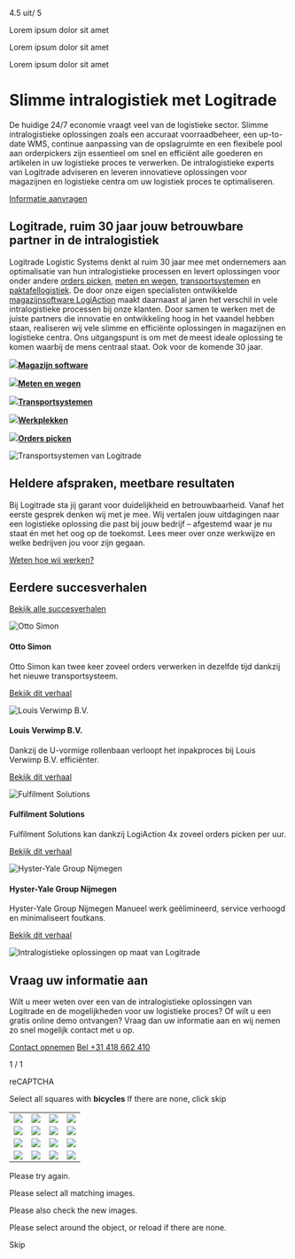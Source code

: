 4.5 uit/ 5

Lorem ipsum dolor sit amet

Lorem ipsum dolor sit amet

Lorem ipsum dolor sit amet

# Slimme intralogistiek met **Logitrade**

De huidige 24/7 economie vraagt veel van de logistieke sector. Slimme intralogistieke oplossingen zoals een accuraat voorraadbeheer, een up-to-date WMS, continue aanpassing van de opslagruimte en een flexibele pool aan orderpickers zijn essentieel om snel en efficiënt alle goederen en artikelen in uw logistieke proces te verwerken. De intralogistieke experts van Logitrade adviseren en leveren innovatieve oplossingen voor magazijnen en logistieke centra om uw logistiek proces te optimaliseren.

[Informatie aanvragen](https://logitrade.nl/contact/)

## Logitrade, ruim 30 jaar jouw betrouwbare partner in de intralogistiek

Logitrade Logistic Systems denkt al ruim 30 jaar mee met ondernemers aan optimalisatie van hun intralogistieke processen en levert oplossingen voor onder andere [orders picken](https://logitrade.nl/orders-picken/), [meten en wegen](https://logitrade.nl/meet-en-weegsystemen/), [transportsystemen](https://logitrade.nl/transportsystemen/) en [paktafellogistiek](https://logitrade.nl/logistieke-werkplekken/). De door onze eigen specialisten ontwikkelde [magazijnsoftware LogiAction](https://logitrade.nl/magazijn-software/) maakt daarnaast al jaren het verschil in vele intralogistieke processen bij onze klanten. Door samen te werken met de juiste partners die innovatie en ontwikkeling hoog in het vaandel hebben staan, realiseren wij vele slimme en efficiënte oplossingen in magazijnen en logistieke centra. Ons uitgangspunt is om met de meest ideale oplossing te komen waarbij de mens centraal staat. Ook voor de komende 30 jaar.

![](https://logitrade.nl/wp-content/uploads/2022/09/Orders-picken.jpeg.webp)[**Magazijn software**](https://logitrade.nl/magazijn-software/)

![](https://logitrade.nl/wp-content/uploads/2022/10/Logitrade_Inline-Meten-en-Wegen.png.webp)[**Meten en wegen**](https://logitrade.nl/meet-en-weegsystemen/)

![](https://logitrade.nl/wp-content/uploads/2022/10/Logitrade_transportsystemen_180_graden_bocht-2.png.webp)[**Transportsystemen**](https://logitrade.nl/transportsystemen/)

![](https://logitrade.nl/wp-content/uploads/2022/10/Logitrade_Paktafellogistiek-3.png.webp)[**Werkplekken**](https://logitrade.nl/logistieke-werkplekken/)

![](https://logitrade.nl/wp-content/uploads/2022/10/Logitrade_Voice_Picking-2-min.png.webp)[**Orders picken**](https://logitrade.nl/orders-picken/)

![Transportsystemen van Logitrade](https://logitrade.nl/wp-content/uploads/2025/04/Logitrade-Transportsystemen-Uitbreiding-1-scaled.jpg.webp)

## Heldere afspraken, meetbare resultaten

Bij Logitrade sta jij garant voor duidelijkheid en betrouwbaarheid. Vanaf het eerste gesprek denken wij met je mee. Wij vertalen jouw uitdagingen naar een logistieke oplossing die past bij jouw bedrijf – afgestemd waar je nu staat én met het oog op de toekomst. Lees meer over onze werkwijze en welke bedrijven jou voor zijn gegaan.

[Weten hoe wij werken?](https://logitrade.nl/onze-werkwijze/)

## Eerdere succesverhalen

[Bekijk alle succesverhalen](https://logitrade.nl/praktijkcases/)

![Otto Simon](https://logitrade.nl/wp-content/uploads/2022/11/Logitrade_Praktijkcase_Otto_Simon_1.jpg)

#### Otto Simon

Otto Simon kan twee keer zoveel orders verwerken in dezelfde tijd dankzij het nieuwe transportsysteem.

[Bekijk dit verhaal](https://logitrade.nl/succes-verhalen/otto-simon/)

![Louis Verwimp B.V.](https://logitrade.nl/wp-content/uploads/2022/11/Logitrade_Rollenbaan_Praktijkcase_Verwimp1-1024x618-1.jpg)

#### Louis Verwimp B.V.

Dankzij de U-vormige rollenbaan verloopt het inpakproces bij Louis Verwimp B.V. efficiënter.

[Bekijk dit verhaal](https://logitrade.nl/succes-verhalen/louis-verwimp-b-v/)

![Fulfilment Solutions](https://logitrade.nl/wp-content/uploads/2022/11/Quinten_orderpicken1-scaled-e1616750996355-768x432-1.jpg.webp)

#### Fulfilment Solutions

Fulfilment Solutions kan dankzij LogiAction 4x zoveel orders picken per uur.

[Bekijk dit verhaal](https://logitrade.nl/succes-verhalen/fulfilment-solutions/)

![Hyster-Yale Group Nijmegen](https://logitrade.nl/wp-content/uploads/2022/11/HysterYale-15-van-58.jpg.webp)

#### Hyster-Yale Group Nijmegen

Hyster-Yale Group Nijmegen Manueel werk geëlimineerd, service verhoogd en minimaliseert foutkans.

[Bekijk dit verhaal](https://logitrade.nl/succes-verhalen/hyster-yale-group-nijmegen/)

![Intralogistieke oplossingen op maat van Logitrade](https://logitrade.nl/wp-content/uploads/2022/09/Logitrade-logistieke-oplossingen-op-maat.png.webp)

## Vraag uw informatie aan

Wilt u meer weten over een van de intralogistieke oplossingen van Logitrade en de mogelijkheden voor uw logistieke proces? Of wilt u een gratis online demo ontvangen? Vraag dan uw informatie aan en wij nemen zo snel mogelijk contact met u op.

[Contact opnemen](https://logitrade.nl/contact/) [Bel +31 418 662 410](tel:+31418662410)

1 / 1

reCAPTCHA

Select all squares with **bicycles** If there are none, click skip

|     |     |     |     |
| --- | --- | --- | --- |
| ![](https://www.google.com/recaptcha/api2/payload?p=06AFcWeA5lCY-zgje8PZwoKGLVNCVb9rQmU7oPQg7r3WZZ5SuSJF86Mn-hYOh8j86dYkRhSFKKL1M3CWPcZQRwUiNd69eUfyYN5TMnMNmRRrHxKmQ5cVmGauDH2LIxwM1i_yUXAlQNRO8pIgD8rtSZ_Jz_FBxTUZK-aRHCurdNskcSVZsy1UOuY91dUqZHz2zHjmWsEJBo_IOV0426UbSQ4NJKLfocO7Yq1A&k=6LeOyuYiAAAAAL_O1p59BbWg7jdLEefSiS1iMTjl) | ![](https://www.google.com/recaptcha/api2/payload?p=06AFcWeA5lCY-zgje8PZwoKGLVNCVb9rQmU7oPQg7r3WZZ5SuSJF86Mn-hYOh8j86dYkRhSFKKL1M3CWPcZQRwUiNd69eUfyYN5TMnMNmRRrHxKmQ5cVmGauDH2LIxwM1i_yUXAlQNRO8pIgD8rtSZ_Jz_FBxTUZK-aRHCurdNskcSVZsy1UOuY91dUqZHz2zHjmWsEJBo_IOV0426UbSQ4NJKLfocO7Yq1A&k=6LeOyuYiAAAAAL_O1p59BbWg7jdLEefSiS1iMTjl) | ![](https://www.google.com/recaptcha/api2/payload?p=06AFcWeA5lCY-zgje8PZwoKGLVNCVb9rQmU7oPQg7r3WZZ5SuSJF86Mn-hYOh8j86dYkRhSFKKL1M3CWPcZQRwUiNd69eUfyYN5TMnMNmRRrHxKmQ5cVmGauDH2LIxwM1i_yUXAlQNRO8pIgD8rtSZ_Jz_FBxTUZK-aRHCurdNskcSVZsy1UOuY91dUqZHz2zHjmWsEJBo_IOV0426UbSQ4NJKLfocO7Yq1A&k=6LeOyuYiAAAAAL_O1p59BbWg7jdLEefSiS1iMTjl) | ![](https://www.google.com/recaptcha/api2/payload?p=06AFcWeA5lCY-zgje8PZwoKGLVNCVb9rQmU7oPQg7r3WZZ5SuSJF86Mn-hYOh8j86dYkRhSFKKL1M3CWPcZQRwUiNd69eUfyYN5TMnMNmRRrHxKmQ5cVmGauDH2LIxwM1i_yUXAlQNRO8pIgD8rtSZ_Jz_FBxTUZK-aRHCurdNskcSVZsy1UOuY91dUqZHz2zHjmWsEJBo_IOV0426UbSQ4NJKLfocO7Yq1A&k=6LeOyuYiAAAAAL_O1p59BbWg7jdLEefSiS1iMTjl) |
| ![](https://www.google.com/recaptcha/api2/payload?p=06AFcWeA5lCY-zgje8PZwoKGLVNCVb9rQmU7oPQg7r3WZZ5SuSJF86Mn-hYOh8j86dYkRhSFKKL1M3CWPcZQRwUiNd69eUfyYN5TMnMNmRRrHxKmQ5cVmGauDH2LIxwM1i_yUXAlQNRO8pIgD8rtSZ_Jz_FBxTUZK-aRHCurdNskcSVZsy1UOuY91dUqZHz2zHjmWsEJBo_IOV0426UbSQ4NJKLfocO7Yq1A&k=6LeOyuYiAAAAAL_O1p59BbWg7jdLEefSiS1iMTjl) | ![](https://www.google.com/recaptcha/api2/payload?p=06AFcWeA5lCY-zgje8PZwoKGLVNCVb9rQmU7oPQg7r3WZZ5SuSJF86Mn-hYOh8j86dYkRhSFKKL1M3CWPcZQRwUiNd69eUfyYN5TMnMNmRRrHxKmQ5cVmGauDH2LIxwM1i_yUXAlQNRO8pIgD8rtSZ_Jz_FBxTUZK-aRHCurdNskcSVZsy1UOuY91dUqZHz2zHjmWsEJBo_IOV0426UbSQ4NJKLfocO7Yq1A&k=6LeOyuYiAAAAAL_O1p59BbWg7jdLEefSiS1iMTjl) | ![](https://www.google.com/recaptcha/api2/payload?p=06AFcWeA5lCY-zgje8PZwoKGLVNCVb9rQmU7oPQg7r3WZZ5SuSJF86Mn-hYOh8j86dYkRhSFKKL1M3CWPcZQRwUiNd69eUfyYN5TMnMNmRRrHxKmQ5cVmGauDH2LIxwM1i_yUXAlQNRO8pIgD8rtSZ_Jz_FBxTUZK-aRHCurdNskcSVZsy1UOuY91dUqZHz2zHjmWsEJBo_IOV0426UbSQ4NJKLfocO7Yq1A&k=6LeOyuYiAAAAAL_O1p59BbWg7jdLEefSiS1iMTjl) | ![](https://www.google.com/recaptcha/api2/payload?p=06AFcWeA5lCY-zgje8PZwoKGLVNCVb9rQmU7oPQg7r3WZZ5SuSJF86Mn-hYOh8j86dYkRhSFKKL1M3CWPcZQRwUiNd69eUfyYN5TMnMNmRRrHxKmQ5cVmGauDH2LIxwM1i_yUXAlQNRO8pIgD8rtSZ_Jz_FBxTUZK-aRHCurdNskcSVZsy1UOuY91dUqZHz2zHjmWsEJBo_IOV0426UbSQ4NJKLfocO7Yq1A&k=6LeOyuYiAAAAAL_O1p59BbWg7jdLEefSiS1iMTjl) |
| ![](https://www.google.com/recaptcha/api2/payload?p=06AFcWeA5lCY-zgje8PZwoKGLVNCVb9rQmU7oPQg7r3WZZ5SuSJF86Mn-hYOh8j86dYkRhSFKKL1M3CWPcZQRwUiNd69eUfyYN5TMnMNmRRrHxKmQ5cVmGauDH2LIxwM1i_yUXAlQNRO8pIgD8rtSZ_Jz_FBxTUZK-aRHCurdNskcSVZsy1UOuY91dUqZHz2zHjmWsEJBo_IOV0426UbSQ4NJKLfocO7Yq1A&k=6LeOyuYiAAAAAL_O1p59BbWg7jdLEefSiS1iMTjl) | ![](https://www.google.com/recaptcha/api2/payload?p=06AFcWeA5lCY-zgje8PZwoKGLVNCVb9rQmU7oPQg7r3WZZ5SuSJF86Mn-hYOh8j86dYkRhSFKKL1M3CWPcZQRwUiNd69eUfyYN5TMnMNmRRrHxKmQ5cVmGauDH2LIxwM1i_yUXAlQNRO8pIgD8rtSZ_Jz_FBxTUZK-aRHCurdNskcSVZsy1UOuY91dUqZHz2zHjmWsEJBo_IOV0426UbSQ4NJKLfocO7Yq1A&k=6LeOyuYiAAAAAL_O1p59BbWg7jdLEefSiS1iMTjl) | ![](https://www.google.com/recaptcha/api2/payload?p=06AFcWeA5lCY-zgje8PZwoKGLVNCVb9rQmU7oPQg7r3WZZ5SuSJF86Mn-hYOh8j86dYkRhSFKKL1M3CWPcZQRwUiNd69eUfyYN5TMnMNmRRrHxKmQ5cVmGauDH2LIxwM1i_yUXAlQNRO8pIgD8rtSZ_Jz_FBxTUZK-aRHCurdNskcSVZsy1UOuY91dUqZHz2zHjmWsEJBo_IOV0426UbSQ4NJKLfocO7Yq1A&k=6LeOyuYiAAAAAL_O1p59BbWg7jdLEefSiS1iMTjl) | ![](https://www.google.com/recaptcha/api2/payload?p=06AFcWeA5lCY-zgje8PZwoKGLVNCVb9rQmU7oPQg7r3WZZ5SuSJF86Mn-hYOh8j86dYkRhSFKKL1M3CWPcZQRwUiNd69eUfyYN5TMnMNmRRrHxKmQ5cVmGauDH2LIxwM1i_yUXAlQNRO8pIgD8rtSZ_Jz_FBxTUZK-aRHCurdNskcSVZsy1UOuY91dUqZHz2zHjmWsEJBo_IOV0426UbSQ4NJKLfocO7Yq1A&k=6LeOyuYiAAAAAL_O1p59BbWg7jdLEefSiS1iMTjl) |
| ![](https://www.google.com/recaptcha/api2/payload?p=06AFcWeA5lCY-zgje8PZwoKGLVNCVb9rQmU7oPQg7r3WZZ5SuSJF86Mn-hYOh8j86dYkRhSFKKL1M3CWPcZQRwUiNd69eUfyYN5TMnMNmRRrHxKmQ5cVmGauDH2LIxwM1i_yUXAlQNRO8pIgD8rtSZ_Jz_FBxTUZK-aRHCurdNskcSVZsy1UOuY91dUqZHz2zHjmWsEJBo_IOV0426UbSQ4NJKLfocO7Yq1A&k=6LeOyuYiAAAAAL_O1p59BbWg7jdLEefSiS1iMTjl) | ![](https://www.google.com/recaptcha/api2/payload?p=06AFcWeA5lCY-zgje8PZwoKGLVNCVb9rQmU7oPQg7r3WZZ5SuSJF86Mn-hYOh8j86dYkRhSFKKL1M3CWPcZQRwUiNd69eUfyYN5TMnMNmRRrHxKmQ5cVmGauDH2LIxwM1i_yUXAlQNRO8pIgD8rtSZ_Jz_FBxTUZK-aRHCurdNskcSVZsy1UOuY91dUqZHz2zHjmWsEJBo_IOV0426UbSQ4NJKLfocO7Yq1A&k=6LeOyuYiAAAAAL_O1p59BbWg7jdLEefSiS1iMTjl) | ![](https://www.google.com/recaptcha/api2/payload?p=06AFcWeA5lCY-zgje8PZwoKGLVNCVb9rQmU7oPQg7r3WZZ5SuSJF86Mn-hYOh8j86dYkRhSFKKL1M3CWPcZQRwUiNd69eUfyYN5TMnMNmRRrHxKmQ5cVmGauDH2LIxwM1i_yUXAlQNRO8pIgD8rtSZ_Jz_FBxTUZK-aRHCurdNskcSVZsy1UOuY91dUqZHz2zHjmWsEJBo_IOV0426UbSQ4NJKLfocO7Yq1A&k=6LeOyuYiAAAAAL_O1p59BbWg7jdLEefSiS1iMTjl) | ![](https://www.google.com/recaptcha/api2/payload?p=06AFcWeA5lCY-zgje8PZwoKGLVNCVb9rQmU7oPQg7r3WZZ5SuSJF86Mn-hYOh8j86dYkRhSFKKL1M3CWPcZQRwUiNd69eUfyYN5TMnMNmRRrHxKmQ5cVmGauDH2LIxwM1i_yUXAlQNRO8pIgD8rtSZ_Jz_FBxTUZK-aRHCurdNskcSVZsy1UOuY91dUqZHz2zHjmWsEJBo_IOV0426UbSQ4NJKLfocO7Yq1A&k=6LeOyuYiAAAAAL_O1p59BbWg7jdLEefSiS1iMTjl) |

Please try again.

Please select all matching images.

Please also check the new images.

Please select around the object, or reload if there are none.

Skip